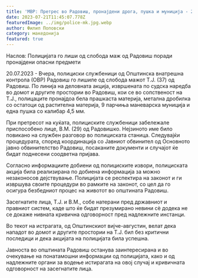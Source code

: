 ```yaml
---
title: 'МВР: Претрес во Радовиш, пронајдени дрога, пушка и муниција - 21 ЈУЛИ 2023'
date: 2023-07-21T11:45:07.778Z
featuredImage: ../img/police-mk.jpg.webp
author: Филип Поповски
category: македонија
featured: true
---
```

Наслов: Полицијата го лиши од слобода маж од Радовиш поради пронајдени опасни предмети

20.07.2023 - Вчера, полициски службеници од Општинска внатрешна контрола (ОВР) Радовиш го лишиле од слобода мажот Т.Ј. (37) од Радовиш. По линија на деловната акција, извршената по судска наредба во домот и другите простории во Радовиш, кои се во сопственост на Т.Ј., полицаците пронајдоа бела прашкаста материја, метална дробилка со остатоци од растителна материја, 9 парчиња маневарска муниција и една пушка со калибар 4,5 мм.

При претресот на куќата, полициските службеници забележале приспособено лице, В.М. (29) од Радовишко. Нејзиното име било повикано на службен разговор во полициската станица. Следувајќи процедурата, според координација со Јавниот обвинител од Основното јавно обвинителство Радовиш, посаканите документи и случајот ќе бидат поднесени соодветна пријава.

Согласно информациите добиени од полициските извори, полициската акција била реализирана по добиена информација за можно незаконосов дејствување. Полицијата се респектира на законот и ги извршува своите процедури во рамките на законот, со цел да го осигура безбедниот процес на животот во општината Радовиш.

Засегнатите лица, Т.Ј. и В.М., собе натерани пред државниот и правниот систем, каде што ќе бидат презумирано невини сè додека не се докаже нивната кривична одговорност пред надлежните инстанци.

Во текот на истрагата, од Општинскиот вијче-августин, велат дека нападот во домот и другите простории на Т.Ј. бил без критични последици и дека акцијата на полицијата била успешна.

Јавноста во општината Радовиш останува заинтересирана и во очекување на понатамошни информации од полицијата, како и од надлежните органи за водење истирагата на овој случај и кривичната одговорност на засегнатите лица.
